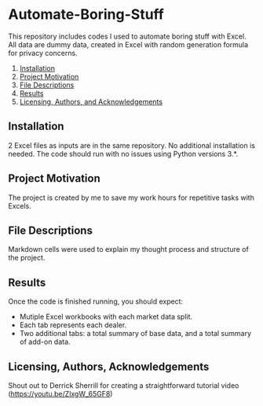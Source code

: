 # Automate-Boring-Stuff
This repository includes codes I used to automate boring stuff with Excel. All data are dummy data, created in Excel with random generation formula for privacy concerns. 

1. [Installation](#installation)
2. [Project Motivation](#motivation)
3. [File Descriptions](#files)
4. [Results](#results)
5. [Licensing, Authors, and Acknowledgements](#licensing)


## Installation <a name="installation"></a>
2 Excel files as inputs are in the same repository.
No additional installation is needed. The code should run with no issues using Python versions 3.*.

## Project Motivation<a name="motivation"></a>
The project is created by me to save my work hours for repetitive tasks with Excels. 

## File Descriptions <a name="files"></a>

Markdown cells were used to explain my thought process and structure of the project.

## Results <a name="results"></a>
Once the code is finished running, you should expect:
- Mutiple Excel workbooks with each market data split. 
- Each tab represents each dealer. 
- Two additional tabs: a total summary of base data, and a total summary of add-on data.

## Licensing, Authors, Acknowledgements<a name="licensing"></a>

Shout out to Derrick Sherrill for creating a straightforward tutorial video (https://youtu.be/ZlxgW_65GF8)

